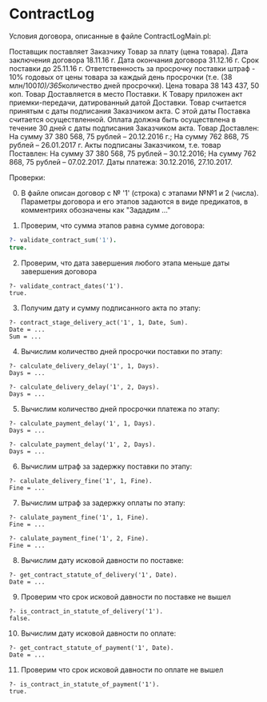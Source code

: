 # ContractLog

Условия договора, описанные в файле ContractLogMain.pl:

Поставщик поставляет Заказчику Товар за плату (цена товара).
Дата заключения договора 18.11.16 г.
Дата окончания договора 31.12.16 г.
Срок поставки до 25.11.16 г.
Ответственность за просрочку поставки штраф - 10% годовых от цены товара за каждый день просрочки (т.е. (38 млн/100*10)/365*количество дней просрочки).
Цена товара 38 143 437, 50 коп.
Товар Доставляется в место Поставки.
К Товару приложен акт приемки-передачи, датированный датой Доставки.
Товар считается принятым с даты подписания Заказчиком акта.
С этой даты Поставка считается осуществленной.
Оплата должна быть осуществлена в течение 30 дней с даты подписания Заказчиком акта.
Товар Доставлен:
На сумму 37 380 568, 75 рублей – 20.12.2016 г.;
На сумму 762 868, 75 рублей – 26.01.2017 г.
Акты подписаны Заказчиком, т.е. товар Поставлен:
На сумму 37 380 568, 75 рублей – 30.12.2016;
На сумму 762 868, 75 рублей – 07.02.2017.
Даты платежа: 30.12.2016, 27.10.2017.

Проверки:

0. В файле описан договор с № '1' (строка) с этапами №№1 и 2 (числа).
   Параметры договора и его этапов задаются в виде предикатов, в комментриях обозначены как "Зададим ..."

1. Проверим, что сумма этапов равна сумме договора:
``` Prolog
?- validate_contract_sum('1').
true.
```

2. Проверим, что дата завершения любого этапа меньше даты завершения договора
```
?- validate_contract_dates('1').
true.
```

3. Получим дату и сумму подписанного акта по этапу:
```
?- contract_stage_delivery_act('1', 1, Date, Sum).
Date = ...
Sum = ...
```

4. Вычислим количество дней просрочки поставки по этапу:
```
?- calculate_delivery_delay('1', 1, Days).
Days = ...

?- calculate_delivery_delay('1', 2, Days).
Days = ...
```

5. Вычислим количество дней просрочки платежа по этапу:
```
?- calculate_payment_delay('1', 1, Days).
Days = ...

?- calculate_payment_delay('1', 2, Days).
Days = ...
```

6. Вычислим штраф за задержку поставки по этапу:
```
?- calulate_delivery_fine('1', 1, Fine).
Fine = ...
```

7. Вычислим штраф за задержку оплаты по этапу:
```
?- calulate_payment_fine('1', 1, Fine).
Fine = ...

?- calulate_payment_fine('1', 2, Fine).
Fine = ...
```

8. Вычислим дату исковой давности по поставке:
```
?- get_contract_statute_of_delivery('1', Date).
Date = ...
```

9. Проверим что срок исковой давности по поставке не вышел
```
?- is_contract_in_statute_of_delivery('1').
false.
```

10. Вычислим дату исковой давности по оплате:
```
?- get_contract_statute_of_payment('1', Date).
Date = ...
```

11. Проверим что срок исковой давности по оплате не вышел
```
?- is_contract_in_statute_of_payment('1').
true.
```
